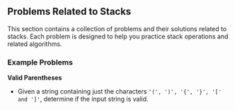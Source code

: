## Problems Related to Stacks

This section contains a collection of problems and their solutions related to stacks. Each problem is designed to help you practice stack operations and related algorithms.

### Example Problems

**Valid Parentheses**
   - Given a string containing just the characters `'(', ')', '{', '}', '[' and ']'`, determine if the input string is valid.
